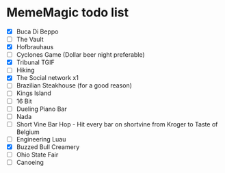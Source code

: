 # MemeMagic todo list

 - [x] Buca Di Beppo
 - [ ] The Vault
 - [x] Hofbrauhaus
 - [ ] Cyclones Game (Dollar beer night preferable)
 - [x] Tribunal TGIF
 - [ ] Hiking
 - [x] The Social network x1
 - [ ] Brazilian Steakhouse (for a good reason)
 - [ ] Kings Island
 - [ ] 16 Bit
 - [ ] Dueling Piano Bar
 - [ ] Nada
 - [ ] Short Vine Bar Hop - Hit every bar on shortvine from Kroger to Taste of Belgium
 - [ ] Engineering Luau
 - [x] Buzzed Bull Creamery
 - [ ] Ohio State Fair
 - [ ] Canoeing
